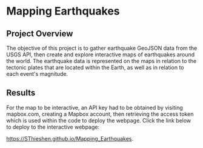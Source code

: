 # Mapping Earthquakes

## Project Overview

The objective of this project is to gather earthquake GeoJSON data from the USGS API, then create and explore interactive maps of earthquakes around the world.
The earthquake data is represented on the maps in relation to the tectonic plates that are located within the Earth, as well as in relation to each event's magnitude.

## Results

For the map to be interactive, an API key had to be obtained by visiting mapbox.com, creating a Mapbox account, then retrieving the access token which is used within the code to deploy the webpage. Click the link below to deploy to the interactive webpage:

https://SThieshen.github.io/Mapping_Earthquakes.


